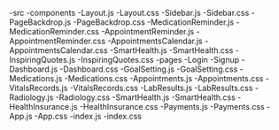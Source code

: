 -src
    -components
        -Layout.js
        -Layout.css
        -Sidebar.js
        -Sidebar.css
        -PageBackdrop.js
        -PageBackdrop.css
        -MedicationReminder.js
        -MedicationReminder.css
        -AppointmentReminder.js
        -AppointmentReminder.css
        -AppointmentsCalendar.js
        -AppointmentsCalendar.css
        -SmartHealth.js
        -SmartHealth.css
        -InspiringQuotes.js
        -InspiringQuotes.css
    -pages
        -Login
        -Signup
        -Dashboard.js
        -Dashboard.css
        -GoalSetting.js
        -GoalSetting.css
        -Medications.js
        -Medications.css
        -Appointments.js
        -Appointments.css
        -VitalsRecords.js
        -VitalsRecords.css
        -LabResults.js
        -LabResults.css
        -Radiology.js
        -Radiology.css
        -SmartHealth.js
        -SmartHealth.css
        -HealthInsurance.js
        -HealthInsurance.css
        -Payments.js
        -Payments.css
    -App.js
    -App.css
    -index.js
    -index.css

        